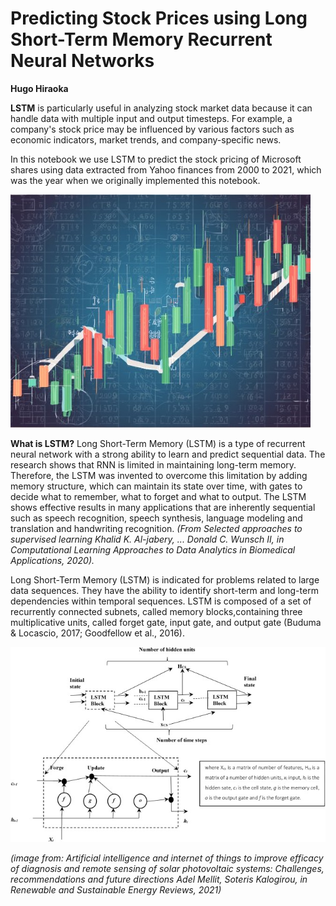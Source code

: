 # Predicting Stock Prices using Long Short-Term Memory Recurrent Neural Networks
**Hugo Hiraoka**


**LSTM** is particularly useful in analyzing stock market data because it can handle data with multiple input and output timesteps. 
For example, a company's stock price may be influenced by various factors such as economic indicators, market trends, and company-specific news.

In this notebook we use LSTM to predict the stock pricing of Microsoft shares using data extracted from Yahoo finances from 2000 to 2021, which was 
the year when we originally implemented this notebook.


![Stock Pricing](assets/images/img_stock_price_prediction_1.jpg)

**What is LSTM?**
Long Short-Term Memory (LSTM) is a type of recurrent neural network with a strong ability to learn and predict sequential data. 
The research shows that RNN is limited in maintaining long-term memory. Therefore, the LSTM was invented to overcome this limitation by adding memory 
structure, which can maintain its state over time, with gates to decide what to remember, what to forget and what to output. The LSTM shows effective
results in many applications that are inherently sequential such as speech recognition, speech synthesis, language modeling and translation and handwriting 
recognition. 
_(From Selected approaches to supervised learning Khalid K. Al-jabery, ... Donald C. Wunsch II, in Computational Learning Approaches to Data Analytics in 
Biomedical Applications, 2020)._

Long Short-Term Memory (LSTM) is indicated for problems related to large data sequences. 
They have the ability to identify short-term and long-term dependencies within temporal sequences. LSTM is composed of a set of recurrently connected subnets, 
called memory blocks,containing three multiplicative units, called forget gate, input gate, and output gate (Buduma & Locascio, 2017; Goodfellow et al., 2016).

![LSTM](assets/images/img_LSTM_Network.jpg)

_(image from: Artificial intelligence and internet of things to improve efficacy of diagnosis and remote sensing of solar photovoltaic systems: Challenges, 
recommendations and future directions Adel Mellit, Soteris Kalogirou, in Renewable and Sustainable Energy Reviews, 2021)_
